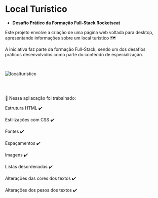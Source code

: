 # Local Turístico

- **Desafio Prático da Formação Full-Stack Rocketseat**

Este projeto envolve a criação de uma página web voltada para desktop, apresentando informações sobre um local turístico 🗺️

A iniciativa faz parte da formação Full-Stack, sendo um dos desafios práticos desenvolvidos como parte do conteúdo de especialização.

<br>

![localturistico](https://github.com/user-attachments/assets/27b16eef-5dc9-4a91-913b-408ce361c111)

<br>
<br>

📍 Nessa apliacação foi trabalhado:

Estrutura HTML ✔️

Estilizações com CSS ✔️

Fontes ✔️

Espaçamentos ✔️

Imagens ✔️

Listas desordenadas ✔️

Alterações das cores dos textos ✔️

Alterações dos pesos dos textos ✔️
